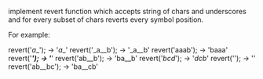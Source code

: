 implement revert function which accepts string of chars and underscores and for every subset of chars reverts every symbol position.

For example: 

revert('_a__'); -> '_a__'
revert('_a__b'); -> '_a__b'
revert('aaab'); -> 'baaa'
revert('_____'); -> '_____'
revert('ab__b'); -> 'ba__b'
revert('_bcd_'); -> '_dcb_'
revert(''); -> ''
revert('ab__bc'); -> 'ba__cb'